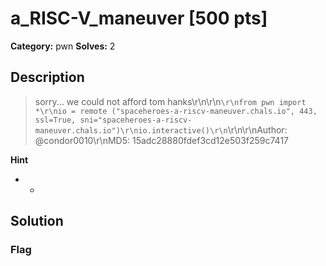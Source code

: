 # a_RISC-V_maneuver [500 pts]

**Category:** pwn
**Solves:** 2

## Description
>sorry... we could not afford tom hanks\r\n\r\n```\r\nfrom pwn import *\r\nio = remote ("spaceheroes-a-riscv-maneuver.chals.io", 443, ssl=True, sni="spaceheroes-a-riscv-maneuver.chals.io")\r\nio.interactive()\r\n```\r\n\r\nAuthor: @condor0010\r\nMD5: 15adc28880fdef3cd12e503f259c7417

**Hint**
* -

## Solution

### Flag

